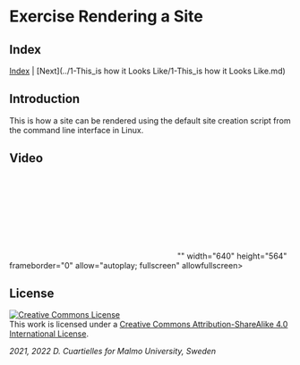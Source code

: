 # Exercise Rendering a Site

## Index

 [Index](../site_index.md) |  [Next](../1-This_is how it Looks Like/1-This_is how it Looks Like.md)

## Introduction

This is how a site can be rendered using the default site creation script from the command line interface in Linux.

## Video

<iframe src=""<iframe src=""https://vimeo.com/680660979/2316246896"" width=""640"" height=""564"" frameborder=""0"" allow=""autoplay; fullscreen"" allowfullscreen></iframe>"" width="640" height="564" frameborder="0" allow="autoplay; fullscreen" allowfullscreen></iframe>

## License

<a rel="license" href="http://creativecommons.org/licenses/by-sa/4.0/"><img alt="Creative Commons License" style="border-width:0" src="https://i.creativecommons.org/l/by-sa/4.0/80x15.png" /></a><br />This work is licensed under a <a rel="license" href="http://creativecommons.org/licenses/by-sa/4.0/">Creative Commons Attribution-ShareAlike 4.0 International License</a>.

*2021, 2022 D. Cuartielles for Malmo University, Sweden*

